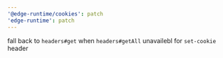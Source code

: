 ```yaml
---
'@edge-runtime/cookies': patch
'edge-runtime': patch
---
```


fall back to `headers#get` when `headers#getAll` unavailebl for `set-cookie` header
